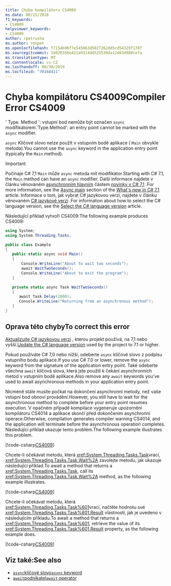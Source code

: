 ```yaml
---
title: Chyba kompilátoru CS4009
ms.date: 08/25/2018
f1_keywords:
- CS4009
helpviewer_keywords:
- CS4009
author: rpetrusha
ms.author: ronpet
ms.openlocfilehash: f7154b96f7e545063d5027262dd5cd54329f178f
ms.sourcegitcommit: 1b020356e421a9314dd525539da12463d980ce7a
ms.translationtype: MT
ms.contentlocale: cs-CZ
ms.lasthandoff: 08/30/2019
ms.locfileid: "70168411"
---
```

# <a name="compiler-error-cs4009"></a><span data-ttu-id="72e67-102">Chyba kompilátoru CS4009</span><span class="sxs-lookup"><span data-stu-id="72e67-102">Compiler Error CS4009</span></span>

<span data-ttu-id="72e67-103">' Type. Method ': vstupní bod nemůže být označen `async` modifikátorem.</span><span class="sxs-lookup"><span data-stu-id="72e67-103">'Type.Method': an entry point cannot be marked with the `async` modifier.</span></span>

<span data-ttu-id="72e67-104">`async` Klíčové slovo nelze použít v vstupním bodě aplikace ( `Main` obvykle metoda).</span><span class="sxs-lookup"><span data-stu-id="72e67-104">You cannot use the `async` keyword in the application entry point (typically the `Main` method).</span></span>  

> [!IMPORTANT]
> <span data-ttu-id="72e67-105">Počínaje C# 7,1 `Main` může `async` metoda mít modifikátor.</span><span class="sxs-lookup"><span data-stu-id="72e67-105">Starting with C# 7.1, the `Main` method can have an `async` modifier.</span></span> <span data-ttu-id="72e67-106">Další informace najdete v článku věnovaném [asynchronním hlavním](../whats-new/csharp-7-1.md#async-main) částem [novinky v C# 7,1](../whats-new/csharp-7-1.md) .</span><span class="sxs-lookup"><span data-stu-id="72e67-106">For more information, see the [Async main](../whats-new/csharp-7-1.md#async-main) section of the [What's new in C# 7.1](../whats-new/csharp-7-1.md) article.</span></span> <span data-ttu-id="72e67-107">Informace o tom, jak vybrat C# jazykovou verzi, najdete v článku věnovaném [ C# jazykové verzi](../language-reference/configure-language-version.md) .</span><span class="sxs-lookup"><span data-stu-id="72e67-107">For information about how to select the C# language version, see the [Select the C# language version](../language-reference/configure-language-version.md) article.</span></span>

<span data-ttu-id="72e67-108">Následující příklad vytvoří CS4009:</span><span class="sxs-lookup"><span data-stu-id="72e67-108">The following example produces CS4009:</span></span>

```csharp
using System;
using System.Threading.Tasks;

public class Example
{
   public static async void Main()
   {
       Console.WriteLine("About to wait two seconds");
       await WaitTwoSeconds();
       Console.WriteLine("About to exit the program");
   }

   private static async Task WaitTwoSeconds()
   {
      await Task.Delay(2000);
      Console.WriteLine("Returning from an asynchronous method");
   } 
}
```

## <a name="to-correct-this-error"></a><span data-ttu-id="72e67-109">Oprava této chyby</span><span class="sxs-lookup"><span data-stu-id="72e67-109">To correct this error</span></span>

<span data-ttu-id="72e67-110">[Aktualizujte C# jazykovou verzi](../language-reference/configure-language-version.md) , kterou projekt používá, na 7,1 nebo vyšší.</span><span class="sxs-lookup"><span data-stu-id="72e67-110">[Update the C# language version](../language-reference/configure-language-version.md) used by the project to 7.1 or higher.</span></span>

<span data-ttu-id="72e67-111">Pokud používáte C# 7,0 nebo nižší, odeberte `async` klíčové slovo z podpisu vstupního bodu aplikace.</span><span class="sxs-lookup"><span data-stu-id="72e67-111">If you use C# 7.0 or lower, remove the `async` keyword from the signature of the application entry point.</span></span>  <span data-ttu-id="72e67-112">Také odeberte všechna `await` klíčová slova, která jste použili k čekání asynchronních metod v vstupním bodě aplikace.</span><span class="sxs-lookup"><span data-stu-id="72e67-112">Also remove any `await` keywords you've used to await asynchronous methods in your application entry point.</span></span> 

<span data-ttu-id="72e67-113">Nicméně stále musíte počkat na dokončení asynchronní metody, než vaše vstupní bod obnoví provádění.</span><span class="sxs-lookup"><span data-stu-id="72e67-113">However, you still have to wait for the asynchronous method to complete before your entry point resumes execution.</span></span> <span data-ttu-id="72e67-114">V opačném případě kompilace vygeneruje upozornění kompilátoru CS4014 a aplikace skončí před dokončením asynchronní operace.</span><span class="sxs-lookup"><span data-stu-id="72e67-114">Otherwise, compilation generates compiler warning CS4014, and the application will terminate before the asynchronous operation completes.</span></span> <span data-ttu-id="72e67-115">Následující příklad ukazuje tento problém.</span><span class="sxs-lookup"><span data-stu-id="72e67-115">The following example illustrates this problem.</span></span>

[!code-csharp[CS4009](../../../samples/snippets/csharp/misc/cs4009-1.cs)]

<span data-ttu-id="72e67-116">Chcete-li očekávat metodu, která <xref:System.Threading.Tasks.Task>vrací, <xref:System.Threading.Tasks.Task.Wait%2A> zavolejte metodu, jak ukazuje následující příklad.</span><span class="sxs-lookup"><span data-stu-id="72e67-116">To await a method that returns a <xref:System.Threading.Tasks.Task>, call its <xref:System.Threading.Tasks.Task.Wait%2A> method, as the following example illustrates.</span></span>

[!code-csharp[CS4009](../../../samples/snippets/csharp/misc/cs4009-2.cs)]

<span data-ttu-id="72e67-117">Chcete-li očekávat metodu, která <xref:System.Threading.Tasks.Task%601>vrací, načtěte hodnotu své <xref:System.Threading.Tasks.Task%601.Result> vlastnosti, jak je uvedeno v následujícím příkladu.</span><span class="sxs-lookup"><span data-stu-id="72e67-117">To await a method that returns a <xref:System.Threading.Tasks.Task%601>, retrieve the value of its <xref:System.Threading.Tasks.Task%601.Result> property, as the following example does.</span></span>

[!code-csharp[CS4009](../../../samples/snippets/csharp/misc/cs4009-3.cs)]

## <a name="see-also"></a><span data-ttu-id="72e67-118">Viz také:</span><span class="sxs-lookup"><span data-stu-id="72e67-118">See also</span></span>

- [<span data-ttu-id="72e67-119">`async`klíčové slovo</span><span class="sxs-lookup"><span data-stu-id="72e67-119">`async` keyword</span></span>](../language-reference/keywords/async.md)
- [<span data-ttu-id="72e67-120">`await`podnikatel</span><span class="sxs-lookup"><span data-stu-id="72e67-120">`await` operator</span></span>](../language-reference/operators/await.md)
